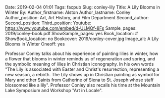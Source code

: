 Date: 2019-02-04 01:01
Tags: facpub
Slug: conley-lily
Title: A Lily Blooms in Winter
By: 
Author_firstname: Alston 
Author_lastname: Conley
Author_position: Art, Art History, and Film Department
Second_author: 
Second_position: 
Third_position: 
Youtube: https://www.youtube.com/embed/d-ULMQf-8Fs
Sample_pages: 2019/conley-book.pdf
ShowSample_pages: yes
Book_location: #
ShowBook_location: no
Bookcover: 2019/conley-cover.jpg
Image_alt: A Lily Blooms in Winter
Oneoff: yes

Professor Conley talks about his experience of painting lilies in winter, how a flower that blooms in winter reminds us of regeneration and spring, and the symbolic meaning of lilies in Christian iconography. In his own words "The Lily is associated with Easter and Christ's resurrection, representing a new season, a rebirth. The Lily shows up in Christian painting as symbol for Mary and other Saints from Catherine of Siena to St. Joseph whose staff blossomed like a lily". Professor Conley also recalls his time at the Mountain Lake Symposium and Workshop "Art in Locale".